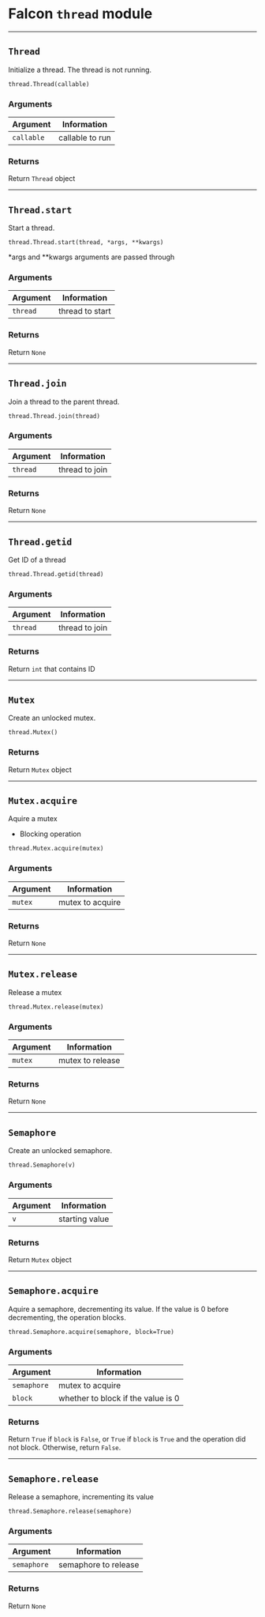 # Falcon ```thread``` module

-----------------------

## ```Thread```

Initialize a thread. The thread is not running.

```thread.Thread(callable)```

### Arguments
| Argument      | Information       |
| ------------- | ----------------- |
| ```callable```    | callable to run    |

### Returns
Return ```Thread``` object

-----------------------

## ```Thread.start```

Start a thread.

```thread.Thread.start(thread, *args, **kwargs)```

*args and **kwargs arguments are passed through

### Arguments
| Argument      | Information       |
| ------------- | ----------------- |
| ```thread```    | thread to start    |

### Returns
Return ```None```

-----------------------

## ```Thread.join```

Join a thread to the parent thread.

```thread.Thread.join(thread)```

### Arguments
| Argument      | Information       |
| ------------- | ----------------- |
| ```thread```    | thread to join    |

### Returns
Return ```None```

-----------------------

## ```Thread.getid```

Get ID of a thread

```thread.Thread.getid(thread)```

### Arguments
| Argument      | Information       |
| ------------- | ----------------- |
| ```thread```    | thread to join    |

### Returns
Return ```int``` that contains ID

-----------------------

## ```Mutex```

Create an unlocked mutex.

```thread.Mutex()```

### Returns
Return ```Mutex``` object

-----------------------

## ```Mutex.acquire```

Aquire a mutex

- Blocking operation

```thread.Mutex.acquire(mutex)```

### Arguments
| Argument      | Information       |
| ------------- | ----------------- |
| ```mutex```    | mutex to acquire    |

### Returns
Return ```None```

-----------------------

## ```Mutex.release```

Release a mutex

```thread.Mutex.release(mutex)```

### Arguments
| Argument      | Information       |
| ------------- | ----------------- |
| ```mutex```    | mutex to release    |

### Returns
Return ```None```

-----------------------

## ```Semaphore```

Create an unlocked semaphore.

```thread.Semaphore(v)```

### Arguments
| Argument      | Information       |
| ------------- | ----------------- |
| ```v```    | starting value    |

### Returns
Return ```Mutex``` object

-----------------------

## ```Semaphore.acquire```

Aquire a semaphore, decrementing its value.
If the value is 0 before decrementing, the operation blocks.

```thread.Semaphore.acquire(semaphore, block=True)```

### Arguments
| Argument      | Information       |
| ------------- | ----------------- |
| ```semaphore```    | mutex to acquire    |
| ```block```    | whether to block if the value is 0    |

### Returns
Return ```True``` if ```block``` is ```False```, or ```True``` if ```block``` is ```True``` and the operation did not block. Otherwise, return ```False```.

-----------------------

## ```Semaphore.release```

Release a semaphore, incrementing its value

```thread.Semaphore.release(semaphore)```

### Arguments
| Argument      | Information       |
| ------------- | ----------------- |
| ```semaphore```    | semaphore to release    |

### Returns
Return ```None```